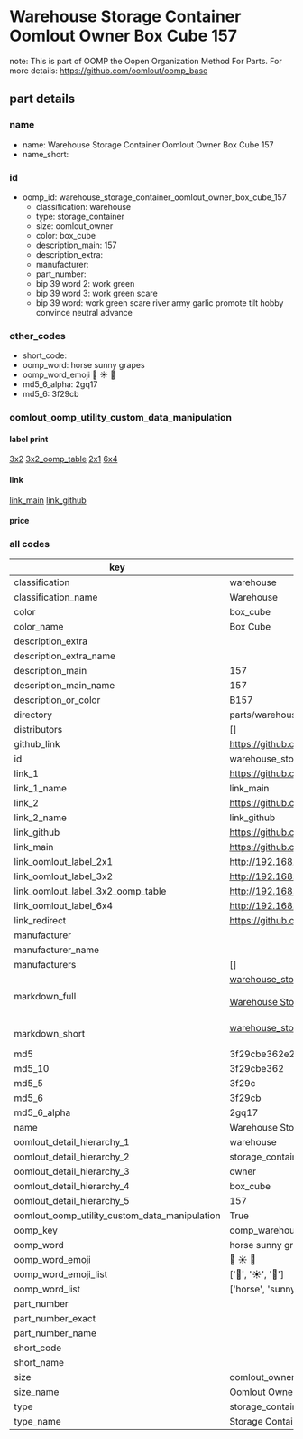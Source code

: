 # Warehouse Storage Container Oomlout Owner Box Cube 157  

note: This is part of OOMP the Oopen Organization Method For Parts. For more details: https://github.com/oomlout/oomp_base

##  part details
  







### name
* name: Warehouse Storage Container Oomlout Owner Box Cube 157
* name_short: 
### id
* oomp_id: warehouse_storage_container_oomlout_owner_box_cube_157
  * classification: warehouse
  * type: storage_container
  * size: oomlout_owner
  * color: box_cube
  * description_main: 157
  * description_extra: 
  * manufacturer: 
  * part_number: 
  * bip 39 word 2: work green
  * bip 39 word 3: work green scare
  * bip 39 word: work green scare river army garlic promote tilt hobby convince neutral advance

### other_codes
* short_code: 
* oomp_word: horse sunny grapes
* oomp_word_emoji :horse: :sunny: :grapes:
* md5_6_alpha: 2gq17
* md5_6: 3f29cb






### oomlout_oomp_utility_custom_data_manipulation
#### label print
[3x2](http://192.168.1.245:1112/?label=oomp%202gq17)
[3x2_oomp_table](http://192.168.1.108:1112/?label=oomp%202gq17)
[2x1](http://192.168.1.242:1112/?label=oomp%202gq17)
[6x4](http://192.168.1.55:1112/?label=oomp%202gq17)    

#### link

[link_main](https://github.com/oomlout/oomlout_oomp_version_1_messy/tree/main/parts/warehouse_storage_container_oomlout_owner_box_cube_157) [link_github](https://github.com/oomlout/oomlout_oomp_version_1_messy/tree/main/parts/warehouse_storage_container_oomlout_owner_box_cube_157)                             

#### price







### all codes 
| key | value |  
| --- | --- |  
| classification | warehouse |  
| classification_name | Warehouse |  
| color | box_cube |  
| color_name | Box Cube |  
| description_extra |  |  
| description_extra_name |  |  
| description_main | 157 |  
| description_main_name | 157 |  
| description_or_color | B157 |  
| directory | parts/warehouse_storage_container_oomlout_owner_box_cube_157 |  
| distributors | [] |  
| github_link | https://github.com/oomlout/oomlout_oomp_part_src/tree/main/parts/warehouse_storage_container_oomlout_owner_box_cube_157 |  
| id | warehouse_storage_container_oomlout_owner_box_cube_157 |  
| link_1 | https://github.com/oomlout/oomlout_oomp_version_1_messy/tree/main/parts/warehouse_storage_container_oomlout_owner_box_cube_157 |  
| link_1_name | link_main |  
| link_2 | https://github.com/oomlout/oomlout_oomp_version_1_messy/tree/main/parts/warehouse_storage_container_oomlout_owner_box_cube_157 |  
| link_2_name | link_github |  
| link_github | https://github.com/oomlout/oomlout_oomp_version_1_messy/tree/main/parts/warehouse_storage_container_oomlout_owner_box_cube_157 |  
| link_main | https://github.com/oomlout/oomlout_oomp_version_1_messy/tree/main/parts/warehouse_storage_container_oomlout_owner_box_cube_157 |  
| link_oomlout_label_2x1 | http://192.168.1.242:1112/?label=oomp%202gq17 |  
| link_oomlout_label_3x2 | http://192.168.1.245:1112/?label=oomp%202gq17 |  
| link_oomlout_label_3x2_oomp_table | http://192.168.1.108:1112/?label=oomp%202gq17 |  
| link_oomlout_label_6x4 | http://192.168.1.55:1112/?label=oomp%202gq17 |  
| link_redirect | https://github.com/oomlout/oomlout_oomp_version_1_messy/tree/main/parts/warehouse_storage_container_oomlout_owner_box_cube_157 |  
| manufacturer |  |  
| manufacturer_name |  |  
| manufacturers | [] |  
| markdown_full | [warehouse_storage_container_oomlout_owner_box_cube_157](none)<br>[](none)<br>[Warehouse Storage Container Oomlout Owner Box Cube 157](none)<br><br> |  
| markdown_short | [warehouse_storage_container_oomlout_owner_box_cube_157](none)<br><br> |  
| md5 | 3f29cbe362e215857f060bad809997ec |  
| md5_10 | 3f29cbe362 |  
| md5_5 | 3f29c |  
| md5_6 | 3f29cb |  
| md5_6_alpha | 2gq17 |  
| name | Warehouse Storage Container Oomlout Owner Box Cube 157 |  
| oomlout_detail_hierarchy_1 | warehouse |  
| oomlout_detail_hierarchy_2 | storage_container |  
| oomlout_detail_hierarchy_3 | owner |  
| oomlout_detail_hierarchy_4 | box_cube |  
| oomlout_detail_hierarchy_5 | 157 |  
| oomlout_oomp_utility_custom_data_manipulation | True |  
| oomp_key | oomp_warehouse_storage_container_oomlout_owner_box_cube_157 |  
| oomp_word | horse sunny grapes |  
| oomp_word_emoji | :horse: :sunny: :grapes: |  
| oomp_word_emoji_list | [':horse:', ':sunny:', ':grapes:'] |  
| oomp_word_list | ['horse', 'sunny', 'grapes'] |  
| part_number |  |  
| part_number_exact |  |  
| part_number_name |  |  
| short_code |  |  
| short_name |  |  
| size | oomlout_owner |  
| size_name | Oomlout Owner |  
| type | storage_container |  
| type_name | Storage Container |  
